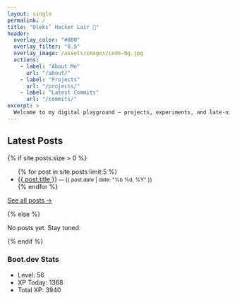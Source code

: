 ```yaml
---
layout: single
permalink: /
title: "Oleks’ Hacker Lair 👾"
header:
  overlay_color: "#000"
  overlay_filter: "0.5"
  overlay_image: /assets/images/code-bg.jpg
  actions:
    - label: "About Me"
      url: "/about/"
    - label: "Projects"
      url: "/projects/"
    - label: "Latest Commits"
      url: "/commits/"
excerpt: >
  Welcome to my digital playground — projects, experiments, and late-night hacks.
---
```


## Latest Posts

{% if site.posts.size > 0 %}
<ul class="latest-posts">
  {% for post in site.posts limit:5 %}
  <li>
    <a href="{{ post.url | relative_url }}">{{ post.title }}</a>
    <small> — {{ post.date | date: "%b %d, %Y" }}</small>
  </li>
  {% endfor %}
</ul>

<p><a href="/blog/">See all posts →</a></p>
{% else %}
<p>No posts yet. Stay tuned.</p>
{% endif %}

<!--BOOTDEV_STATS_START-->
### Boot.dev Stats
- Level: 56
- XP Today: 1368
- Total XP: 3940
<!--BOOTDEV_STATS_END-->